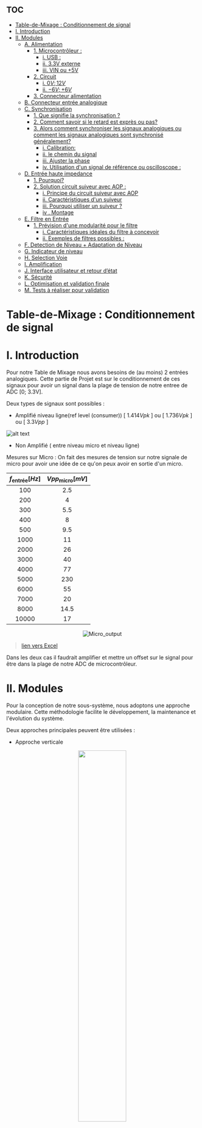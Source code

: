 ## TOC
- [Table-de-Mixage :  Conditionnement de signal](#table-de-mixage---conditionnement-de-signal)
- [I. Introduction](#i-introduction)
- [II. Modules](#ii-modules)
  - [A. Alimentation](#a-alimentation)
    - [1. Microcontrôleur :](#1-microcontrôleur-)
      - [i. USB :](#i-usb-)
      - [ii. 3.3V externe](#ii-33v-externe)
      - [iii. VIN ou +5V](#iii-vin-ou-5v)
    - [2. Circuit](#2-circuit)
      - [i. $0V;12V$](#i-0v12v)
      - [ii. $-6V;+6V$](#ii--6v6v)
    - [3. Connecteur alimentation](#3-connecteur-alimentation)
  - [B. Connecteur entrée analogique](#b-connecteur-entrée-analogique)
  - [C. Synchronisation](#c-synchronisation)
    - [1. Que signifie la synchronisation ?](#1-que-signifie-la-synchronisation)
    - [2. Comment savoir si le retard est exprès ou pas?](#2-comment-savoir-si-le-retard-est-exprès-ou-pas)
    - [3. Alors comment synchroniser les signaux analogiques ou comment les signaux analogiques sont synchronisé généralement?](#3-alors-comment-synchroniser-les-signaux-analogiques-ou-comment-les-signaux-analogiques-sont-synchronisé-généralement)
      - [i. Calibration:](#i-calibration)
      - [ii. le chemin du signal](#ii-le-chemin-du-signal)
      - [iii. Ajuster la phase](#iii-ajuster-la-phase)
      - [iv. Utilisation d'un signal de référence ou oscilloscope :](#iv-utilisation-dun-signal-de-référence-ou-oscilloscope-)
  - [D. Entrée haute impedance](#d-entrée-haute-impedance)
    - [1. Pourquoi?](#1-pourquoi)
    - [2. Solution circuit suiveur avec AOP :](#2-solution-circuit-suiveur-avec-aop-)
      - [i. Principe du circuit suiveur avec AOP](#i-principe-du-circuit-suiveur-avec-aop)
      - [ii. Caractéristiques d'un suiveur](#ii-caractéristiques-dun-suiveur)
      - [iii. Pourquoi utiliser un suiveur ?](#iii-pourquoi-utiliser-un-suiveur-)
      - [iv . Montage](#iv--montage)
  - [E. Filtre en Entrée](#e-filtre-en-entrée)
    - [1. Prévision d'une modularité pour le filtre](#1-prévision-dune-modularité-pour-le-filtre)
      - [i. Caractéristiques idéales du filtre à concevoir](#i-caractéristiques-idéales-du-filtre-à-concevoir)
      - [ii. Exemples de filtres possibles :](#ii-exemples-de-filtres-possibles-)
  - [F. Detection de Niveau + Adaptation de Niveau](#f-detection-de-niveau--adaptation-de-niveau)
  - [G. Indicateur de niveau](#g-indicateur-de-niveau)
  - [H. Selection Voie](#h-selection-voie)
  - [I. Amplification](#i-amplification)
  - [J. Interface utilisateur et retour d’état](#j-interface-utilisateur-et-retour-détat)
  - [K. Sécurité](#k-sécurité)
  - [L. Optimisation et validation finale](#l-optimisation-et-validation-finale)
  - [M. Tests à réaliser pour validation](#m-tests-à-réaliser-pour-validation)

# Table-de-Mixage :  Conditionnement de signal 

# I. Introduction 
Pour notre Table de Mixage nous avons besoins de (au moins) 2 entrées analogiques.
Cette partie de Projet est sur le conditionnement de ces signaux pour avoir un signal dans la plage de tension de notre entree de ADC [0; 3.3V].

Deux types de signaux sont possibles : 
- Amplifié niveau ligne(ref level (consumer)) [ $1.414 Vpk$ ] ou [ $1.736Vpk$ ] ou [ $3.3Vpp$ ]


![alt text](Images/LineLevel.png)

- Non Amplifié ( entre niveau micro et niveau ligne)

Mesures sur  Micro : 
On fait des mesures de tension sur notre  signale de micro pour avoir une idée de ce qu'on peux avoir en sortie d'un micro.



<div align="center">


   | $f_{\text{entrée}}[Hz]$ | $Vpp_{\text{micro}}[mV]$ |
   | :---------------------: | :----------------------: |
   |           100           |           2.5            |
   |           200           |            4             |
   |           300           |           5.5            |
   |           400           |            8             |
   |           500           |           9.5            |
   |          1000           |            11            |
   |          2000           |            26            |
   |          3000           |            40            |
   |          4000           |            77            |
   |          5000           |           230            |
   |          6000           |            55            |
   |          7000           |            20            |
   |          8000           |           14.5           |
   |          10000          |            17            |


![Micro_output](Images/Micro_output.png)
</div>

> [lien vers Excel](https://1drv.ms/x/c/44e5248c228d5751/ETUEaSnJRSJNqgbVf3nIVEgBYADid3KxOARgrQHJ6OK-Tg?e=khQeDF)

Dans les deux cas il faudrait amplifier et mettre un offset sur le signal pour être dans la plage de notre ADC de microcontrôleur.


#  II. Modules 
Pour la conception de notre sous-système, nous adoptons une approche modulaire. Cette méthodologie facilite le développement, la maintenance et l'évolution du système.

Deux approches principales peuvent être utilisées :
- Approche verticale
<div align="center">
   <a href="url"><img src="Images/Vertical_module.png" align="center" height="50%" width="50%" ></a>

</div>

- Approche horizontale
<div align="center">
   <a href="url"><img src="Images/Horizontal_modules.png" align="center" height="50%" width="50%" ></a>

</div>





## A. Alimentation
Pour notre circuit d'entree analogique nous avons besoins de plusieurs tension d'alimentation 
### 1. Microcontrôleur :
https://www.st.com/resource/en/user_manual/um1956-stm32-nucleo32-boards-mb1180-stmicroelectronics.pdf


Le pont de soudure SB1 détermine si l'alimentation 5 V provient du ST-LINK intégré (via USB) ou d'une source externe.

Data-sheet : Section 6.4.1 Table 4 :
#### i. USB : 
SB1(OFF)100mA ou SB1(ON) 300mA
> [!CAUTION]
> Si la consommation de courant maximale de la carte STM32 Nucleo-32 et de sa carte shield dépasse 300 mA, il est obligatoire d'alimenter la carte STM32 Nucleo-32, en utilisant une alimentation externe connectée au VIN, +5 V ou +3V3.

> [!NOTE]
> Dans le cas où la carte est alimentée par un chargeur USB, il n'y a pas d'énumération USB, donc la LED LD2 reste éteinte en permanence et la cible STM32 n'est pas alimentée. Dans ce cas précis, la SB1 doit être réglée sur on, pour permettre à la cible STM32 d'être alimentée quand même.


#### ii. 3.3V externe
> [!CAUTION] 
> Lorsque la carte est alimentée par +3V3 (broche 14 CN4), le pont de soudure SB14 et SB9 (NRST) doit être éteint.

| Nom alimentation | Connector pin | Plage tension [$V$] | Max courant [$mA$] | Limitation                                                      |
| ---------------- | ------------- | ------------------- | ------------------ | --------------------------------------------------------------- |
| $+3V3$           | CN4 pin 14    | $3 V \ à \ 3.6 V$   | -                  | ST-LINK n'est pas alimenté et SB14 et SB9 doivent être éteints. |

#### iii. VIN ou +5V

| Nom alimentation | Connector pin | Plage tension [$V$]   | Max courant [$mA$] | Limitation                                                                                                                                                                                                                                                                                          |
| ---------------- | ------------- | --------------------- | ------------------ | --------------------------------------------------------------------------------------------------------------------------------------------------------------------------------------------------------------------------------------------------------------------------------------------------- |
| $V_{IN}$         | CN4 pin 1     | $7 V \ à \ 12 V$      | $800 mA$           | De $7 V$ à $12 V$ uniquement et la capacité de courant d'entrée est liée à la tension d'entrée : <br> - $I = 800 mA$ Courant d'entrée lorsque $V_{IN} = 7 V$ <br> - $I = 450 mA$ lorsque $7 V < VIN < 9 V$ <br> - $I = 300 mA$ lorsque $10 V> VIN > 9 V$ <br> - $I \lt 300 mA$ lorsque $VIN > 10 V$ |
| $+5 V$           | CN4 pin 4     | $4.75 V \ à \ 5.25 V$ | $500 mA$           | ST-LINK non alimenté                                                                                                                                                                                                                                                                                |

En cas d'alimentation par $VIN$ ou $+5V$, il est toujours possible d'utiliser ST-LINK pour la communication à des fins de programmation ou de débogage uniquement, mais il est obligatoire d'alimenter d'abord la carte, en utilisant $VIN$ ou $+5V$, puis de connecter le câble USB au PC. De cette façon, l'énumération réussira de toute façon, grâce à la source d'alimentation externe.

La séquence d'alimentation suivante doit être respectée : 
- Vérifiez que SB1 est éteint.
- Connectez la source d'alimentation externe à $VIN$ ou $+5V$.
- Mettez sous tension l'alimentation externe $7 V< VIN < 12 V$ à $VIN$, ou $5V$ pour $+5V$. 
- Vérifiez que la LED rouge LD2 est allumée.
- Connectez le PC au connecteur $USB \  CN1$

> [!CAUTION] 
>Si cet ordre n'est pas respecté, la carte peut être alimentée d'abord par $V_{BUS}$, puis par $V_{IN}$ ou $+5V$, et les risques suivants peuvent être rencontrés :
>- Si la carte a besoin de plus de $300 mA$ de courant, le PC peut être endommagé ou le courant fourni est limité par le PC. En conséquence, la carte n'est pas alimentée correctement.
>- $300 mA$ sont demandés à l'énumération (puisque SB1 doit être éteint) il y a donc un risque que la demande soit rejetée et que l'énumération échoue si le PC ne peut pas fournir ce courant. En conséquence, la carte n'est pas alimentée (la LED LD2 reste éteinte).
### 2. Circuit 
#### i. $0V;12V$
#### ii. $-6V;+6V$
### 3. Connecteur alimentation

## B. Connecteur entrée analogique 

Pour l'instant nous avons decides d'utiliser un connecteur jack 3.5mm avec 3 poles.

<div align="center">
   <a href="url"><img src="Images/Connecteur_Jack_3-5mm.png" align="center" height="50%" width="50%" ></a>
</div>

> lien : [Connecteur Jack 3,5 mm Femelle Lumberg, Montage sur CI, 3 Pôles](https://fr.rs-online.com/web/p/connecteurs-jacks/9092238)






## C. Synchronisation 
La synchronisation des signaux audio consiste généralement à les **aligner dans le temps** afin qu'ils puissent jouer ensemble de manière harmonieuse sans retards ou décalages involontaires.

### 1. Que signifie la synchronisation ?
Alignement temporel :
- Les signaux doivent démarrer au bon moment les uns par rapport aux autres.
- Par exemple, si un instrument joue un rythme et qu'un autre est censé le rejoindre une seconde plus tard, les signaux doivent refléter ce timing avec précision.

Cohérence de phase :
- Si les signaux font partie de la même performance (par exemple, deux microphones capturant le même instrument ou ensemble), ils ne doivent pas avoir de différences de phase qui pourraient provoquer des interférences (par exemple, écho, annulations).

Cohérence entre les appareils :
- Lors des concerts, plusieurs instruments ou sources sonores sont souvent mixés. Ces signaux sont synchronisés pour garantir qu'ils sont joués en synchronisation avec le tempo et le rythme globaux.


Dans notre cas :
Si l'un des instruments commence en retard ou en avance, la musique risque de ne pas sonner comme prévu. Mais dans le cas des signaux analogiques nous n'avons pas le moyen de savoir si l'utilisateur joue délibérément avec retard ou c'est un facteur externe qui ajoute le retard sur les signaux.


### 2. Comment savoir si le retard est exprès ou pas?
> <br> </br>
>  <div align="center"> 
> ........ InProgress .........
> 
> <a href="url"><img src="Images/InProgress.png" align="center" height="40%" width="40%" > </a> </div>
> <br> </br>
> 

### 3. Alors comment synchroniser les signaux analogiques ou comment les signaux analogiques sont synchronisé généralement?
#### i. Calibration:
On peux faire une calibration au démarrage de tous les instruments pour les synchroniser sur un signal de démarrage (start pulse) et prendre ne compte le retard ou latence sur ces signaux par rapport au signal de démarrage.

#### ii. le chemin du signal
Une des moyens c'est d'assurer que les deux signaux mettent le même temps pour se déplacer de leurs sources (instruments) au point de mixage.

Facteurs à prendre en compte :
- Longueurs de câble : les câbles longs peuvent introduire de petits retards.
- Traitement du signal : les effets analogiques tels que les égaliseurs ou les unités de réverbération peuvent ajouter de la latence.
- Utilisation des chemins de signal identiques ou correctement compensés pour les deux instruments.

#### iii. Ajuster la phase
Si les signaux semblent mal alignés, nous pouvons utiliser un déphaseur pour les aligner correctement. Cela garantira que les pics et les creux des formes d'onde s'alignent lorsqu'ils sont mixés.
<br></br>
<div align="center"> 
<br></br>
<br></br>
........ InProgress .........

<a href="url"><img src="Images/InProgress.png" align="center" height="40%" width="40%" > </a> </div>
<br></br>


#### iv. Utilisation d'un signal de référence ou oscilloscope :
Nous pouvons utiliser une référence (par exemple, [une piste de clic ](https://moises.ai/fr/blog/astuces/qu-est-ce-qu-une-piste-de-click/ "https://moises.ai/fr/blog/astuces/qu-est-ce-qu-une-piste-de-click/") ou un oscilloscope visuel) pour s'assurer que les signaux sont correctement alignés et ajuster leur synchronisation et leur phase jusqu'à ce que les formes d'onde s'alignent comme prévu.

>[!NOTE]
> Pour ajouter un retard sur nos signaux analogiques (pour les synchroniser) nous pouvons utiliser un filtre passe tout qui ajoute un déphasage sur les signaux.







## D. Entrée haute impedance

Pour nos signaux, il est nécessaire d'utiliser une source ayant une impédance de sortie faible ($entre \ R = 100 \Omega \ et \ R = 600 \Omega$) afin de minimiser les pertes de signal. L'entrée, quant à elle, doit présenter une impédance élevée ($R \gt 10k \Omega$) pour éviter de charger la source et garantir un bon transfert du signal.

### 1. Pourquoi? 
- Adaptation d'impédance (Source - Charge) : 
Impedance de source faible (basse impédance) : Une source avec une faible impédance($entre \ R = 100 \Omega \ et \ R = 600 \Omega$)  est capable de fournir plus de courant sans pertes importantes. Cela permet de compenser les pertes dues à la résistance de la source elle-même, qui pourraient autrement atténuer le signal transmis.
Impedance d'entrée élevée : L'entrée doit avoir une impédance élevée (généralement $R \gt 10k \Omega$) pour minimiser le courant qui va passer dans l'entrée. Si l'impédance d'entrée est trop faible, elle "charge" la source, c'est-à-dire qu'elle tire trop de courant, ce qui peut déformer le signal ou réduire son amplitude.

- Entrée à haute impédance
Minimiser la charge sur la source : Si l'impédance d'entrée est trop basse, elle va "tirer" trop de courant de la source, ce qui peut perturber le signal et le déformer. Par exemple, une faible impédance d'entrée va créer une baisse de tension significative à la sortie de la source, réduisant ainsi la qualité du signal.
Préserver l'intégrité du signal : Une haute impédance d'entrée assure que la quantité de courant demandée par l'entrée est minimale, de sorte que le signal source n'est pas trop perturbé. Cela permet à la source de conserver la qualité du signal sans trop de pertes de puissance.

- Minimisation de la distorsion :
Une adaptation d'impédance incorrecte peut également entraîner une distorsion du signal. Cela se produit car une source avec une impédance trop élevée par rapport à l'entrée pourrait avoir du mal à fournir un signal stable. À l'inverse, une entrée avec une impédance trop faible pourrait « siphonner » trop de courant de la source, ce qui entraînerait une diminution du signal et des déformations.

### 2. Solution circuit suiveur avec AOP : 

#### i. Principe du circuit suiveur avec AOP
- Un suiveur de tension est un montage où la sortie de l'AOP est directement connectée à son entrée inverseuse (−).
- L'entrée non-inverseuse (+) reçoit le signal que l'on souhaite transmettre.
- La tension de sortie est égale à la tension d'entrée, c'est-à-dire $V_{out}=V_{in}$.
 
#### ii. Caractéristiques d'un suiveur
- Impédance d'entrée très élevée :
    - L'entrée de l'AOP (côté non-inverseur) a une impédance extrêmement élevée, souvent de l'ordre de plusieurs mégaohms ($M\Omega$). Cela garantit que le circuit n’exerce pratiquement aucune "charge" sur la source.
    - La source ne subit qu'une très faible demande de courant, ce qui évite d'affaiblir le signal.
  
- Impédance de sortie très faible :
  - L'AOP peut fournir un courant important grâce à ses caractéristiques internes. Son impédance de sortie est très faible (souvent inférieure à  $1\Omega$). Cela garantit que la charge suivante reçoit un signal stable, même si elle a une impédance faible.
- Gain unitaire ($G=1$) :
  - Le suiveur ne modifie pas l'amplitude du signal. La tension en sortie est une copie conforme de la tension en entrée.

#### iii. Pourquoi utiliser un suiveur ?
- Isolation des impédances :
  - Le suiveur permet d'isoler une source à impédance élevée (par exemple un capteur ou un diviseur de tension) d'une charge à impédance faible. Cela évite les pertes de signal.

- Protection de la source :
  - Une source fragile, comme un capteur sensible ou une antenne, n'a pas besoin de fournir beaucoup de courant. Le suiveur agit comme un intermédiaire, protégeant la source tout en transmettant le signal.
  
- Stabilité et fiabilité : 
  - Le suiveur garantit un transfert de signal sans déformation ni chute de tension, même si la charge varie.

#### iv . Montage

<div align="center">
<a href="url"><img src="Images/suiveur.png" align="center" height="40%" width="40%" > </a> </div>





## E. Filtre en Entrée



Un filtre en entrée n'est pas nécessaire dans l'état actuel du projet pour les raisons suivantes :

- **Plage audible non affectée :** Dans la plage des sons audibles (20 Hz à 20 kHz), l'ajout ou l'absence d'un filtre passe-bande n'entraîne aucune différence perceptible. En dehors de cette plage, le signal n'est pas audible, ce qui rend le filtre superflu pour cette application.
- **Effet négatif du filtre :** Les filtres peuvent introduire une phase qui n'est ni constante ni linéaire, ce qui peut provoquer des distorsions ou des décalages dans le signal.

### 1. Prévision d'une modularité pour le filtre
Bien que le filtre ne soit pas indispensable pour le moment, nous incluons une **place modulaire** sur la carte pour permettre l'ajout d'un filtre à l'avenir si nécessaire. Cette flexibilité sera utile dans les cas suivants :
- Si le signal d'entrée qui vient d'un DAC (convertisseur numérique-analogique) nécessite un filtrage supplémentaire, par exemple, pour supprimer la fréquence d'échantillonnage.
- Selon les besoins, un **filtre passe-bas** ou **passe-bande** pourra être inséré.

Si aucun filtrage n'est requis, un module simple reliant directement l'entrée à la sortie via un fil pourra être utilisé.

Cette approche garantit la compatibilité future tout en évitant des ajouts inutiles à ce stade.

Outil pour trouver designer filtres :
[Analog Filter Wizard](https://tools.analog.com/en/filterwizard/)

#### i. Caractéristiques idéales du filtre à concevoir

Les caractéristiques principales du filtre sont définies comme suit :

- Gain : 1  
- Phase : 0°  
- Fréquence maximale ($f_{max}$) :  
  - $f_{max} \leq 20 \, \text{kHz}$  
  - Il est possible de dépasser cette fréquence tant que cela reste inférieur aux fréquences parasites, n’atténue pas le son, et respecte les conditions précédentes.  
- Fréquence minimale ($f_{min}$) :  
  - $f_{min} \geq 0 \, \text{Hz}$  
  - Il est possible de dépasser cette fréquence tant que cela reste supérieur aux fréquences parasites, n’atténue pas le son, et respecte les conditions précédentes.

#### ii. Exemples de filtres possibles :
  - Passe-bas :
    - $f_{max} \leq 15 \, \text{kHz}$  

  - Passe-bande :  
    - $f_{max} \leq 15 \, \text{kHz}$  
    - $f_{min} \geq 50 \, \text{Hz}$







## F. Detection de Niveau + Adaptation de Niveau


........ InProgress .........

![InProgress](Images/InProgress.png)


## G. Indicateur de niveau


........ InProgress .........

![InProgress](Images/InProgress.png)


## H. Selection Voie


........ InProgress .........

![InProgress](Images/InProgress.png)


## I. Amplification


........ InProgress .........

![InProgress](Images/InProgress.png)


## J. Interface utilisateur et retour d’état
   

........ InProgress .........

![InProgress](Images/InProgress.png)


## K. Sécurité 


........ InProgress .........

![InProgress](Images/InProgress.png)


## L. Optimisation et validation finale



........ InProgress .........

![InProgress](Images/InProgress.png)

## M. Tests à réaliser pour validation


........ InProgress .........

![InProgress](Images/InProgress.png)

